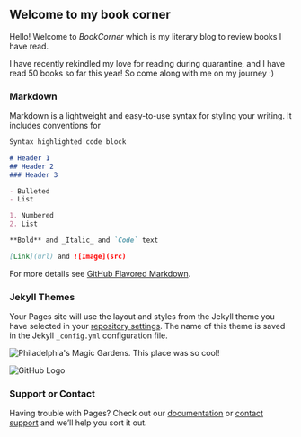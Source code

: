 ## Welcome to my book corner

Hello!  Welcome to _BookCorner_ which is my literary blog to review books I have read.  

I have recently rekindled my love for reading during quarantine, and I have read 50 books so far this year!  So come along with me on my journey :)

### Markdown

Markdown is a lightweight and easy-to-use syntax for styling your writing. It includes conventions for

```markdown
Syntax highlighted code block

# Header 1
## Header 2
### Header 3

- Bulleted
- List

1. Numbered
2. List

**Bold** and _Italic_ and `Code` text

[Link](url) and ![Image](src)
```

For more details see [GitHub Flavored Markdown](https://guides.github.com/features/mastering-markdown/).

### Jekyll Themes

Your Pages site will use the layout and styles from the Jekyll theme you have selected in your [repository settings](https://github.com/kaylahamakawa/bookcorner/settings). The name of this theme is saved in the Jekyll `_config.yml` configuration file.

![Philadelphia's Magic Gardens. This place was so cool!](/assets/images/philly-magic-gardens.jpg "Philadelphia's Magic Gardens")

![GitHub Logo](/images/logo.png)

### Support or Contact

Having trouble with Pages? Check out our [documentation](https://docs.github.com/categories/github-pages-basics/) or [contact support](https://github.com/contact) and we’ll help you sort it out.
